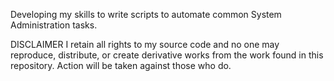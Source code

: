 Developing my skills to write scripts to automate common System Administration tasks.

DISCLAIMER
 I retain all rights to my source code and no one may reproduce, distribute, or create derivative works from the work found in this repository.
 Action will be taken against those who do.
